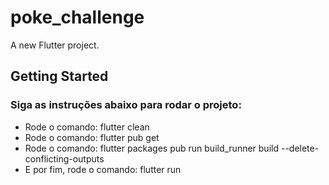 # poke_challenge

A new Flutter project.

## Getting Started

### Siga as instruções abaixo para rodar o projeto:

- Rode o comando:  flutter clean
- Rode o comando:  flutter pub get
- Rode o comando:  flutter packages pub run build_runner build --delete-conflicting-outputs 
- E por fim, rode o comando:  flutter run
